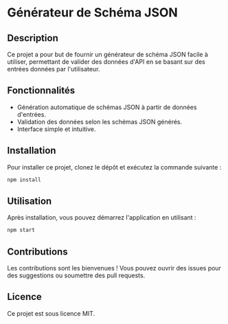 # Générateur de Schéma JSON

## Description
Ce projet a pour but de fournir un générateur de schéma JSON facile à utiliser, permettant de valider des données d'API en se basant sur des entrées données par l'utilisateur.

## Fonctionnalités
- Génération automatique de schémas JSON à partir de données d'entrées.
- Validation des données selon les schémas JSON générés.
- Interface simple et intuitive.

## Installation
Pour installer ce projet, clonez le dépôt et exécutez la commande suivante :
```bash
npm install
```

## Utilisation
Après installation, vous pouvez démarrez l'application en utilisant :
```bash
npm start
```

## Contributions
Les contributions sont les bienvenues ! Vous pouvez ouvrir des issues pour des suggestions ou soumettre des pull requests.

## Licence
Ce projet est sous licence MIT.
